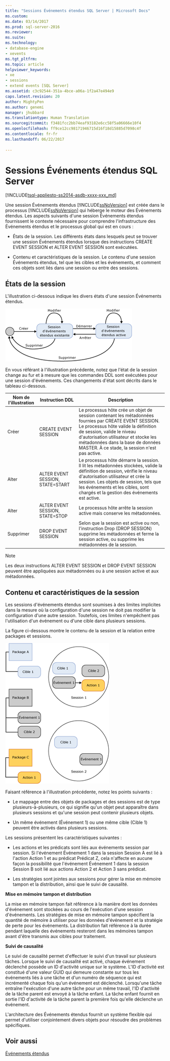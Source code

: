 ```yaml
---
title: "Sessions Événements étendus SQL Server | Microsoft Docs"
ms.custom: 
ms.date: 03/14/2017
ms.prod: sql-server-2016
ms.reviewer: 
ms.suite: 
ms.technology:
- database-engine
- xevents
ms.tgt_pltfrm: 
ms.topic: article
helpviewer_keywords:
- xe
- sessions
- extend events [SQL Server]
ms.assetid: c3c92544-351a-4bce-a06a-1f2a47e494e9
caps.latest.revision: 20
author: MightyPen
ms.author: genemi
manager: jhubbard
ms.translationtype: Human Translation
ms.sourcegitcommit: f3481fcc2bb74eaf93182e6cc58f5a06666e10f4
ms.openlocfilehash: ff9ce12cc98171946715d16f18d15885d7098c4f
ms.contentlocale: fr-fr
ms.lasthandoff: 06/22/2017

---
```

# <a name="sql-server-extended-events-sessions"></a>Sessions Événements étendus SQL Server
[!INCLUDE[tsql-appliesto-ss2014-asdb-xxxx-xxx_md](../../includes/tsql-appliesto-ss2014-asdb-xxxx-xxx-md.md)]

  Une session Événements étendus [!INCLUDE[ssNoVersion](../../includes/ssnoversion-md.md)] est créée dans le processus [!INCLUDE[ssNoVersion](../../includes/ssnoversion-md.md)] qui héberge le moteur des Événements étendus. Les aspects suivants d'une session Événements étendus fournissent le contexte nécessaire pour comprendre l'infrastructure des Événements étendus et le processus global qui est en cours :  
  
-   États de la session. Les différents états dans lesquels peut se trouver une session Événements étendus lorsque des instructions CREATE EVENT SESSION et ALTER EVENT SESSION sont exécutées.  
  
-   Contenu et caractéristiques de la session. Le contenu d'une session Événements étendus, tel que les cibles et les événements, et comment ces objets sont liés dans une session ou entre des sessions.  
  
## <a name="session-states"></a>États de la session  
 L'illustration ci-dessous indique les divers états d'une session Événements étendus.  
  
 ![État de session d’événements étendus](../../relational-databases/extended-events/media/xesessionstate.gif "État de session d’événements étendus")  
  
 En vous référant à l'illustration précédente, notez que l'état de la session change au fur et à mesure que les commandes DDL sont exécutées pour une session d'événements. Ces changements d'état sont décrits dans le tableau ci-dessous.  
  
|Nom de l'illustration|Instruction DDL|Description|  
|------------------------|-------------------|-----------------|  
|Créer|CREATE EVENT SESSION|Le processus hôte crée un objet de session contenant les métadonnées fournies par CREATE EVENT SESSION. Le processus hôte valide la définition de session, valide le niveau d'autorisation utilisateur et stocke les métadonnées dans la base de données MASTER. À ce stade, la session n'est pas active.|  
|Alter|ALTER EVENT SESSION, STATE=START|Le processus hôte démarre la session. Il lit les métadonnées stockées, valide la définition de session, vérifie le niveau d'autorisation utilisateur et crée la session. Les objets de session, tels que les événements et les cibles, sont chargés et la gestion des événements est active.|  
|Alter|ALTER EVENT SESSION, STATE=STOP|Le processus hôte arrête la session active mais conserve les métadonnées.|  
|Supprimer|DROP EVENT SESSION|Selon que la session est active ou non, l'instruction Drop (DROP SESSION) supprime les métadonnées et ferme la session active, ou supprime les métadonnées de la session.|  
  
> [!NOTE]  
>  Les deux instructions ALTER EVENT SESSION et DROP EVENT SESSION peuvent être appliquées aux métadonnées ou à une session active et aux métadonnées.  
  
## <a name="session-content-and-characteristics"></a>Contenu et caractéristiques de la session  
 Les sessions d'événements étendus sont soumises à des limites implicites dans la mesure où la configuration d'une session ne doit pas modifier la configuration d'une autre session. Toutefois, ces limites n'empêchent pas l'utilisation d'un événement ou d'une cible dans plusieurs sessions.  
  
 La figure ci-dessous montre le contenu de la session et la relation entre packages et sessions.  
  
 ![Coexistence et partage d’objets dans des sessions.](../../relational-databases/extended-events/media/xesessions.gif "Coexistence et partage d’objets dans des sessions.")  
  
 Faisant référence à l'illustration précédente, notez les points suivants :  
  
-   Le mappage entre des objets de packages et des sessions est de type plusieurs-à-plusieurs, ce qui signifie qu'un objet peut apparaître dans plusieurs sessions et qu'une session peut contenir plusieurs objets.  
  
-   Un même événement (Événement 1) ou une même cible (Cible 1) peuvent être activés dans plusieurs sessions.  
  
 Les sessions présentent les caractéristiques suivantes :  
  
-   Les actions et les prédicats sont liés aux événements session par session. Si l'événement Événement 1 dans la session Session A est lié à l'action Action 1 et au prédicat Prédicat Z, cela n'affecte en aucune façon la possibilité que l'événement Événement 1 dans la session Session B soit lié aux actions Action 2 et Action 3 sans prédicat.  
  
-   Les stratégies sont jointes aux sessions pour gérer la mise en mémoire tampon et la distribution, ainsi que le suivi de causalité.  
  
 **Mise en mémoire tampon et distribution**  
  
 La mise en mémoire tampon fait référence à la manière dont les données d'événement sont stockées au cours de l'exécution d'une session d'événements.  Les stratégies de mise en mémoire tampon spécifient la quantité de mémoire à utiliser pour les données d'événement et la stratégie de perte pour les événements. La distribution fait référence à la durée pendant laquelle des événements resteront dans les mémoires tampon avant d'être transmis aux cibles pour traitement.  
  
 **Suivi de causalité**  
  
 Le suivi de causalité permet d'effectuer le suivi d'un travail sur plusieurs tâches. Lorsque le suivi de causalité est activé, chaque événement déclenché possède un ID d'activité unique sur le système. L'ID d'activité est constitué d'une valeur GUID qui demeure constante sur tous les événements liés à une tâche et d'un numéro de séquence qui est incrémenté chaque fois qu'un événement est déclenché. Lorsqu'une tâche entraîne l'exécution d'une autre tâche pour un même travail, l'ID d'activité de la tâche parent est envoyé à la tâche enfant. La tâche enfant fournit en sortie l'ID d'activité de la tâche parent la première fois qu'elle déclenche un événement.  
  
 L'architecture des Événements étendus fournit un système flexible qui permet d'utiliser conjointement divers objets pour résoudre des problèmes spécifiques.  
  
## <a name="see-also"></a>Voir aussi  
 [Événements étendus](../../relational-databases/extended-events/extended-events.md)  
  
  
